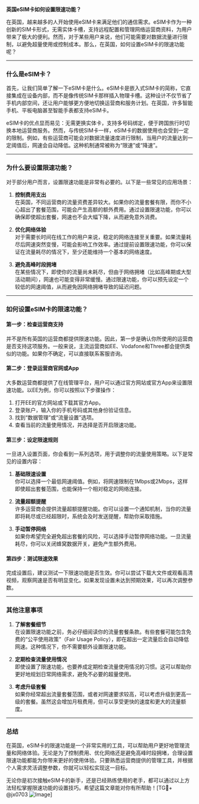 **英国eSIM卡如何设置限速功能？**

在英国，越来越多的人开始使用eSIM卡来满足他们的通信需求。eSIM卡作为一种创新的SIM卡形式，无需实体卡槽，支持远程配置和管理网络运营商资料，为用户带来了极大的便利。然而，对于某些用户来说，他们可能需要对数据流量进行限制，以避免超量使用或控制成本。那么，在英国，如何设置eSIM卡的限速功能呢？

---

### **什么是eSIM卡？**
首先，让我们简单了解一下eSIM卡是什么。eSIM卡是嵌入式SIM卡的简称，它直接集成在设备内部，而不是像传统SIM卡那样插入物理卡槽。这种设计不仅节省了手机内部空间，还让用户能够更方便地切换运营商和服务计划。在英国，许多智能手机、平板电脑甚至智能手表都支持eSIM卡。

eSIM卡的优点显而易见：无需更换实体卡，支持多号码绑定，便于跨国旅行时切换本地运营商服务。然而，与传统SIM卡一样，eSIM卡的数据使用也会受到一定的限制。例如，有些运营商可能会对数据流量速度进行限制，当用户的流量达到一定阈值后，网速会自动降低。这种机制通常被称为“限速”或“降速”。

---

### **为什么要设置限速功能？**
对于部分用户而言，设置限速功能是非常有必要的。以下是一些常见的应用场景：

1. **控制费用支出**  
   在英国，不同运营商的流量资费差异较大。如果你的流量套餐有限，而你不小心超出了套餐范围，可能会产生高额的额外费用。通过设置限速功能，你可以确保即使超出套餐，网速也不会大幅下降，从而避免意外消费。

2. **优化网络体验**  
   对于需要长时间在线工作的用户来说，稳定的网络连接至关重要。如果流量耗尽后网速突然变慢，可能会影响工作效率。通过提前设置限速功能，你可以保证在流量耗尽的情况下，至少还能维持一个基本的网络速度。

3. **避免高峰时段拥堵**  
   在某些情况下，即使你的流量尚未耗尽，但由于网络拥堵（比如高峰期或大型活动期间），网速也可能变得非常缓慢。通过限速功能，你可以预先设定一个较低的网速阈值，从而避免因网络拥堵导致的延迟问题。

---

### **如何设置eSIM卡的限速功能？**

#### **第一步：检查运营商支持**
并不是所有英国的运营商都提供限速功能。因此，第一步是确认你所使用的运营商是否支持这项服务。一般来说，主流运营商如EE、Vodafone和Three都会提供类似的功能。如果你不确定，可以直接联系客服咨询。

#### **第二步：登录运营商官网或App**
大多数运营商都提供了在线管理平台，用户可以通过官方网站或官方App来设置限速功能。以EE为例，你可以按照以下步骤操作：

1. 打开EE的官方网站或下载其官方App。
2. 登录账户，输入你的手机号码或其他身份验证信息。
3. 找到“数据管理”或“流量设置”选项。
4. 查看当前的流量使用情况，并选择是否开启限速功能。

#### **第三步：设定限速规则**
一旦进入设置页面，你会看到一系列选项，用于调整你的流量使用策略。以下是常见的设置内容：

1. **基础限速设置**  
   你可以选择一个最低网速阈值。例如，将网速限制在1Mbps或2Mbps，这样即使超出套餐范围，也能保持一个相对稳定的网络连接。

2. **流量超额提醒**  
   许多运营商会提供流量超额提醒功能。你可以设置一个通知机制，当你的流量即将耗尽或已经超限时，系统会及时发送提醒，帮助你采取措施。

3. **手动暂停网络**  
   如果你希望完全避免超出套餐的风险，可以选择手动暂停网络功能。一旦流量耗尽，你可以关闭蜂窝数据开关，避免产生额外费用。

#### **第四步：测试限速效果**
完成设置后，建议测试一下限速功能是否生效。你可以尝试下载大文件或观看高清视频，观察网速是否有明显变化。如果发现设置未达到预期效果，可以再次调整参数。

---

### **其他注意事项**

1. **了解套餐细节**  
   在设置限速功能之前，务必仔细阅读你的流量套餐条款。有些套餐可能包含免费的“公平使用政策”（Fair Usage Policy），即在超出一定流量后会自动降低网速。这种情况下，你不需要额外设置限速功能。

2. **定期检查流量使用情况**  
   即使设置了限速功能，也要养成定期检查流量使用情况的习惯。这可以帮助你更好地规划日常网络需求，避免不必要的超量使用。

3. **考虑升级套餐**  
   如果你经常超出流量套餐范围，或者对网速要求较高，可以考虑升级到更高一级的套餐。虽然这会增加月租费用，但可以享受更快的速度和更大的流量额度。

---

### **总结**
在英国，eSIM卡的限速功能是一个非常实用的工具，可以帮助用户更好地管理流量和网络体验。无论是为了控制费用、优化网络还是避免高峰时段拥堵，合理设置限速功能都能为你带来更好的使用体验。只要熟悉运营商提供的管理工具，并根据个人需求灵活调整参数，你就可以轻松实现这一目标。

无论你是初次接触eSIM卡的新手，还是已经熟练使用的老手，都可以通过以上方法轻松掌握限速功能的设置技巧。希望这篇文章能对你有所帮助！[TG💪+ @jx0703 ![Image](https://github.com/user-attachments/assets/dbca1d08-cadb-493c-b0ec-ad6f7a83f270)]
